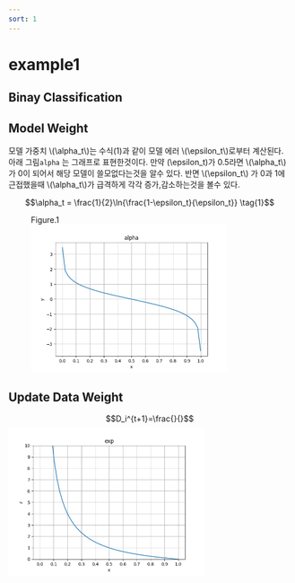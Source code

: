 ```yaml
---
sort: 1
---
```


# example1
## Binay Classification

## Model Weight
모델 가중치 \\(\alpha_t\\)는 수식(1)과 같이 모델 에러 \\(\epsilon_t\\)로부터 계산된다. 아래 그림`alpha`
는 그래프로 표현한것이다. 만약 \(\epsilon_t\)가 0.5라면 \\(\alpha_t\\) 가 0이 되어서 해당 모델이 쓸모없다는것을 알수 있다. 반면 \\(\epsilon_t\\) 가 0과 1에 근접했을때 \\(\alpha_t\\)가 급격하게 각각 증가,감소하는것을 볼수 있다.    

$$\alpha_t = \frac{1}{2}\ln{\frac{1-\epsilon_t}{\epsilon_t}} \tag{1}$$

<figure>
<figcaption>Figure.1</figcaption>
<img src="images/alpha_t.png" width=350px>
</figure>

## Update Data Weight
$$D_i^{t+1}=\frac{}{}$$
<img src="images/exp_a.png" width=350px>